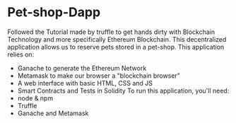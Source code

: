 # Pet-shop-Dapp
Followed the Tutorial made by truffle to get hands dirty with Blockchain Technology and more specifically Ethereum Blockchain.
This decentralized application allows us to reserve pets stored in a pet-shop.
This application relies on:
- Ganache to generate the Ethereum Network
- Metamask to make our browser a "blockchain browser"
- A web interface with basic HTML, CSS and JS
- Smart Contracts and Tests in Solidity
To run this application, you'll need:
- node & npm
- Truffle
- Ganache and Metamask
